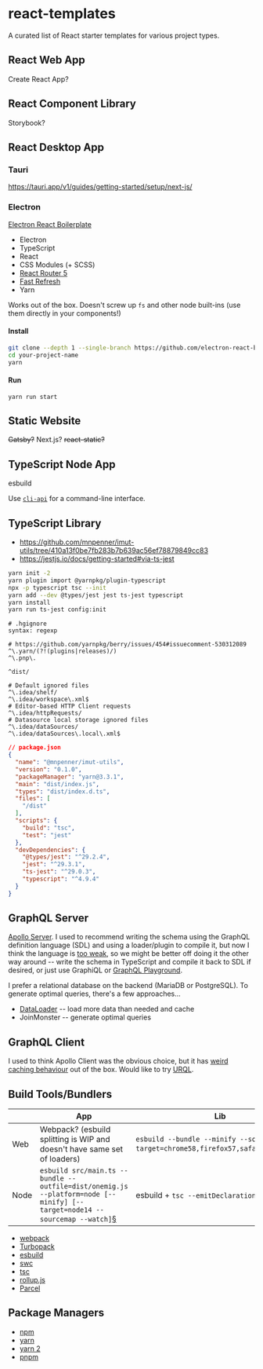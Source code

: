 # react-templates
A curated list of React starter templates for various project types.

## React Web App

Create React App?

## React Component Library

Storybook?

## React Desktop App

### Tauri

https://tauri.app/v1/guides/getting-started/setup/next-js/

### Electron

[Electron React Boilerplate](https://github.com/electron-react-boilerplate/electron-react-boilerplate)

* Electron
* TypeScript
* React
* CSS Modules (+ SCSS)
* [React Router 5](https://reactrouter.com/web/guides/quick-start)
* [Fast Refresh](https://github.com/pmmmwh/react-refresh-webpack-plugin)
* Yarn

Works out of the box. Doesn't screw up `fs` and other node built-ins (use them directly in your components!)

#### Install

```sh
git clone --depth 1 --single-branch https://github.com/electron-react-boilerplate/electron-react-boilerplate.git your-project-name
cd your-project-name
yarn
```

#### Run

```
yarn run start
```

## Static Website

~~Gatsby?~~ Next.js? ~~react-static?~~

## TypeScript Node App

esbuild

Use [`cli-api`](https://github.com/mnpenner/node-cli-api) for a command-line interface.

## TypeScript Library

- https://github.com/mnpenner/imut-utils/tree/410a13f0be7fb283b7b639ac56ef78879849cc83
- https://jestjs.io/docs/getting-started#via-ts-jest

```sh
yarn init -2
yarn plugin import @yarnpkg/plugin-typescript
npx -p typescript tsc --init
yarn add --dev @types/jest jest ts-jest typescript
yarn install
yarn run ts-jest config:init
```

```.hgignore
# .hgignore
syntax: regexp

# https://github.com/yarnpkg/berry/issues/454#issuecomment-530312089
^\.yarn/(?!(plugins|releases)/)
^\.pnp\.

^dist/

# Default ignored files
^\.idea/shelf/
^\.idea/workspace\.xml$
# Editor-based HTTP Client requests
^\.idea/httpRequests/
# Datasource local storage ignored files
^\.idea/dataSources/
^\.idea/dataSources\.local\.xml$
```

```json
// package.json
{
  "name": "@mnpenner/imut-utils",
  "version": "0.1.0",
  "packageManager": "yarn@3.3.1",
  "main": "dist/index.js",
  "types": "dist/index.d.ts",
  "files": [
    "/dist"
  ],
  "scripts": {
    "build": "tsc",
    "test": "jest"
  },
  "devDependencies": {
    "@types/jest": "^29.2.4",
    "jest": "^29.3.1",
    "ts-jest": "^29.0.3",
    "typescript": "^4.9.4"
  }
}
```

## GraphQL Server

[Apollo Server](https://www.apollographql.com/docs/apollo-server/). I used to recommend writing the schema using the GraphQL definition language (SDL) and using a loader/plugin to compile it, but now I think the language is [too weak](https://github.com/graphql/graphql-spec/issues/190), so we might be better off doing it the other way around -- write the schema in TypeScript and compile it back to SDL if desired, or just use GraphiQL or [GraphQL Playground](https://github.com/graphql/graphql-playground#faq).

I prefer a relational database on the backend (MariaDB or PostgreSQL). To generate optimal queries, there's a few approaches...

* [DataLoader](https://github.com/graphql/dataloader) -- load more data than needed and cache
* JoinMonster -- generate optimal queries

## GraphQL Client

I used to think Apollo Client was the obvious choice, but it has [weird caching behaviour](https://github.com/apollographql/apollo-client/issues/5963) out of the box. Would like to try [URQL](https://formidable.com/open-source/urql/docs/comparison/).

## Build Tools/Bundlers

|    | App  | Lib |
| --- | --- | --- |
| Web  | Webpack? (esbuild splitting is WIP and doesn't have same set of loaders) | `esbuild --bundle --minify --sourcemap --target=chrome58,firefox57,safari11,edge16`[§](https://esbuild.github.io/getting-started/#bundling-for-the-browser) |
| Node  | `esbuild src/main.ts --bundle --outfile=dist/onemig.js --platform=node [--minify] [--target=node14 --sourcemap --watch]`[§](https://esbuild.github.io/getting-started/#bundling-for-node)  | esbuild + `tsc --emitDeclarationOnly` ? |


- [webpack](https://webpack.js.org/)
- [Turbopack](https://turbo.build/pack)
- [esbuild](https://esbuild.github.io/)
- [swc](https://swc.rs/)
- [tsc](https://www.typescriptlang.org/docs/handbook/compiler-options.html)
- [rollup.js](https://rollupjs.org/guide/en/)
- [Parcel](https://parceljs.org/)

## Package Managers

- [npm](https://www.npmjs.com/)
- [yarn](https://classic.yarnpkg.com/lang/en/)
- [yarn 2](https://yarnpkg.com/)
- [pnpm](https://pnpm.io/)
